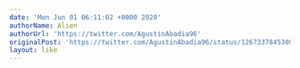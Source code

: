 ```yaml
---
date: 'Mon Jun 01 06:11:02 +0000 2020'
authorName: Alien
authorUrl: 'https://twitter.com/AgustinAbadia96'
originalPost: 'https://twitter.com/AgustinAbadia96/status/1267337845309534208'
layout: like
---
```

